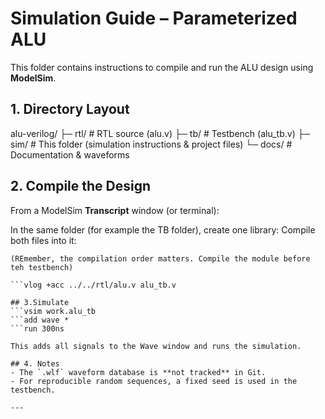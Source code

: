 # Simulation Guide – Parameterized ALU

This folder contains instructions to compile and run the ALU design using **ModelSim**.

## 1. Directory Layout
alu-verilog/
├─ rtl/ # RTL source (alu.v)
├─ tb/ # Testbench (alu_tb.v)
├─ sim/ # This folder (simulation instructions & project files)
└─ docs/ # Documentation & waveforms


## 2. Compile the Design
From a ModelSim **Transcript** window (or terminal):

In the same folder (for example the TB folder), create one library:
Compile both files into it:

```vlog +acc ../../rtl/alu.v alu_tb.v
(REmember, the compilation order matters. Compile the module before teh testbench)

```vlog +acc ../../rtl/alu.v alu_tb.v

## 3.Simulate
```vsim work.alu_tb
```add wave *
```run 300ns

This adds all signals to the Wave window and runs the simulation.

## 4. Notes
- The `.wlf` waveform database is **not tracked** in Git.  
- For reproducible random sequences, a fixed seed is used in the testbench.

---


